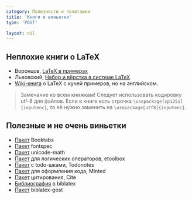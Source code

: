 ```yaml
---
category: Полезности и почиташки
title: 'Книги и виньетки'
type: 'POST'

layout: nil
---
```


Неплохие книги о LaTeX
--------------------

* Воронцов, [LaTeX в примерах](http://www.ccas.ru/voron/download/voron05latex.pdf)
* Львовский, [Набор и вёрстка в системе LaTeX](http://www.mccme.ru/free-books/llang/newllang.pdf)
* [Wiki-книга](https://en.wikibooks.org/wiki/LaTeX) о LaTeX c кучей примеров, но на английском. 

> Замечание ко всем книжкам! Следует использовать кодировку utf-8 для файлов. Если в книге есть строчка `\usepackage[cp1251]{inputenc}`, то её нужно заменить на `\usepackage[utf8]{inputenc}`.


Полезные и не очень виньетки
-----------------------
* [Пакет](http://www.ctan.org/tex-archive/macros/latex/contrib/booktabs/) Booktabs
* [Пакет](https://www.ctan.org/pkg/fontspec) fontspec
* [Пакет](https://www.ctan.org/pkg/unicode-math)  unicode-math
* [Пакет](http://mirror.macomnet.net/pub/CTAN/macros/latex/contrib/etoolbox/etoolbox.pdf)  для логических операторов, etoolbox
* [Пакет](http://ctan.altspu.ru/macros/latex/contrib/todonotes/todonotes.pdf) с todo-шками, Todonotes
* [Пакет](http://mirror.macomnet.net/pub/CTAN/macros/latex/contrib/minted/minted.pdf) для оформления кода, Minted
* [Пакет](https://www.ctan.org/pkg/cite)  цитирования, Cite
* [Библиография](http://www.ctan.org/pkg/biblatex)  в biblatex
* [Пакет](http://www.ctan.org/pkg/biblatex-gost)  biblatex-gost




